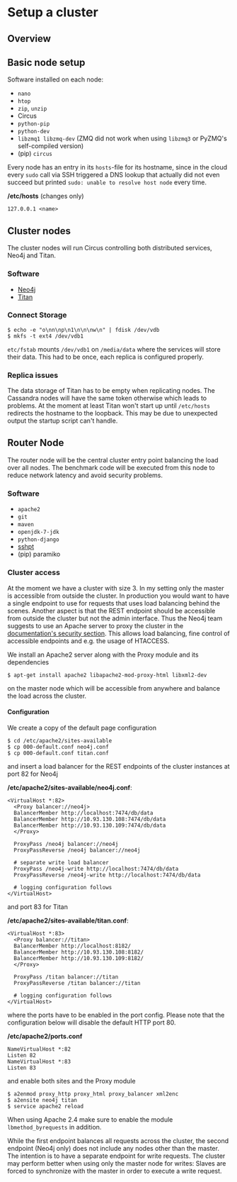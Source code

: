 # Setup a cluster

## Overview

## Basic node setup
Software installed on each node:
* `nano`
* `htop`
* `zip`, `unzip`
* Circus
 * `python-pip`
 * `python-dev`
 * `libzmq1 libzmq-dev` (ZMQ did not work when using `libzmq3` or PyZMQ's self-compiled version)
 * (pip) `circus`

Every node has an entry in its `hosts`-file for its hostname, since in the cloud every `sudo` call via SSH triggered a DNS lookup that actually did not even succeed but printed `sudo: unable to resolve host node` every time.

**/etc/hosts** (changes only)

    127.0.0.1 <name>

## Cluster nodes
The cluster nodes will run Circus controlling both distributed services, Neo4j and Titan.

### Software
* [Neo4j](neo4j-cluster-setup.md)
* [Titan](titan-cluster-setup.md)

### Connect Storage

    $ echo -e "o\nn\np\n1\n\n\nw\n" | fdisk /dev/vdb
    $ mkfs -t ext4 /dev/vdb1

`etc/fstab` mounts `/dev/vdb1` on `/media/data` where the services will store their data.
This had to be once, each replica is configured properly.

### Replica issues
The data storage of Titan has to be empty when replicating nodes. The Cassandra nodes will have the same token otherwise which leads to problems.
At the moment at least Titan won't start up until `/etc/hosts` redirects the hostname to the loopback. This may be due to unexpected output the startup script can't handle.

## Router Node
The router node will be the central cluster entry point balancing the load over all nodes.
The benchmark code will be executed from this node to reduce network latency and avoid security problems.

### Software
* `apache2`
* `git`
* `maven`
* `openjdk-7-jdk`
* `python-django`
* [sshpt](https://code.google.com/p/sshpt/)
* (pip) paramiko

### Cluster access
At the moment we have a cluster with size 3. In my setting only the master is accessible from outside the cluster.
In production you would want to have a single endpoint to use for requests that uses load balancing behind the scenes.
Another aspect is that the REST endpoint should be accessible from outside the cluster but not the admin interface.
Thus the Neo4j team suggests to use an Apache server to proxy the cluster in the [documentation's security section](http://neo4j.com/docs/stable/security-server.html). This allows load balancing, fine control of accessible endpoints and e.g. the usage of HTACCESS.

We install an Apache2 server along with the Proxy module and its dependencies

    $ apt-get install apache2 libapache2-mod-proxy-html libxml2-dev
    
on the master node which will be accessible from anywhere and balance the load across the cluster.

#### Configuration
We create a copy of the default page configuration

    $ cd /etc/apache2/sites-available
    $ cp 000-default.conf neo4j.conf
    $ cp 000-default.conf titan.conf

and insert a load balancer for the REST endpoints of the cluster instances at port 82 for Neo4j

**/etc/apache2/sites-available/neo4j.conf**:

    <VirtualHost *:82>
      <Proxy balancer://neo4j>
      BalancerMember http://localhost:7474/db/data
      BalancerMember http://10.93.130.108:7474/db/data
      BalancerMember http://10.93.130.109:7474/db/data
      </Proxy>
      
      ProxyPass /neo4j balancer://neo4j
      ProxyPassReverse /neo4j balancer://neo4j
      
      # separate write load balancer
      ProxyPass /neo4j-write http://localhost:7474/db/data
      ProxyPassReverse /neo4j-write http://localhost:7474/db/data
      
      # logging configuration follows
    </VirtualHost>

and port 83 for Titan

**/etc/apache2/sites-available/titan.conf**:

    <VirtualHost *:83>
      <Proxy balancer://titan>
      BalancerMember http://localhost:8182/
      BalancerMember http://10.93.130.108:8182/
      BalancerMember http://10.93.130.109:8182/
      </Proxy>
      
      ProxyPass /titan balancer://titan
      ProxyPassReverse /titan balancer://titan
      
      # logging configuration follows
    </VirtualHost>

where the ports have to be enabled in the port config. Please note that the configuration below will disable the default HTTP port 80.

**/etc/apache2/ports.conf**

    NameVirtualHost *:82
    Listen 82
    NameVirtualHost *:83
    Listen 83

and enable both sites and the Proxy module

    $ a2enmod proxy_http proxy_html proxy_balancer xml2enc
    $ a2ensite neo4j titan
    $ service apache2 reload

When using Apache 2.4 make sure to enable the module `lbmethod_byrequests` in addition.

While the first endpoint balances all requests across the cluster, the second endpoint (Neo4j only) does not include any nodes other than the master. The intention is to have a separate endpoint for write requests. The cluster may perform better when using only the master node for writes: Slaves are forced to synchronize with the master in order to execute a write request.
